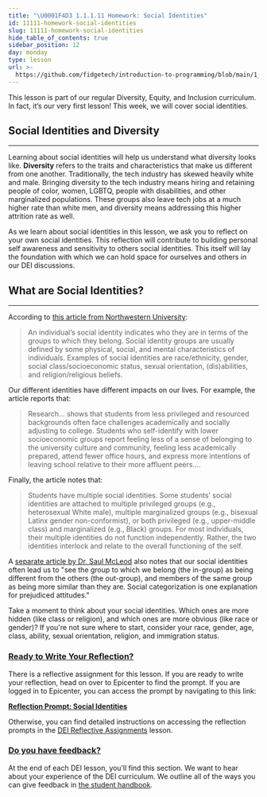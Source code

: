 ```yaml
---
title: "\U0001F4D3 1.1.1.11 Homework: Social Identities"
id: 11111-homework-social-identities
slug: 11111-homework-social-identities
hide_table_of_contents: true
sidebar_position: 12
day: monday
type: lesson
url: >-
  https://github.com/fidgetech/introduction-to-programming/blob/main/1_social_identities.md
---
```


This lesson is part of our regular Diversity, Equity, and Inclusion curriculum. In fact, it’s our very first lesson! This week, we will cover social identities. 

## Social Identities and Diversity

---

Learning about social identities will help us understand what diversity looks like. **Diversity** refers to the traits and characteristics that make us different from one another. Traditionally, the tech industry has skewed heavily white and male. Bringing diversity to the tech industry means hiring and retaining people of color, women, LGBTQ, people with disabilities, and other marginalized populations. These groups also leave tech jobs at a much higher rate than white men, and diversity means addressing this higher attrition rate as well.

As we learn about social identities in this lesson, we ask you to reflect on your own social identities. This reflection will contribute to building personal self awareness and sensitivity to others social identities. This itself will lay the foundation with which we can hold space for ourselves and others in our DEI discussions. 

## What are Social Identities?

---

According to [this article from Northwestern University](https://www.northwestern.edu/searle/initiatives/diversity-equity-inclusion/social-identities.html):

> An individual’s social identity indicates who they are in terms of the groups to which they belong. Social identity groups are usually defined by some physical, social, and mental characteristics of individuals. Examples of social identities are race/ethnicity, gender, social class/socioeconomic status, sexual orientation, (dis)abilities, and religion/religious beliefs.

Our different identities have different impacts on our lives. For example, the article reports that:

> Research... shows that students from less privileged and resourced backgrounds often face challenges academically and socially adjusting to college. Students who self-identify with lower socioeconomic groups report feeling less of a sense of belonging to the university culture and community, feeling less academically prepared, attend fewer office hours, and express more intentions of leaving school relative to their more affluent peers….

Finally, the article notes that:

> Students have multiple social identities. Some students’ social identities are attached to multiple privileged groups (e.g., heterosexual White male), multiple marginalized groups (e.g., bisexual Latinx gender non-conformist), or both privileged (e.g., upper-middle class) and marginalized (e.g., Black) groups. For most individuals, their multiple identities do not function independently. Rather, the two identities interlock and relate to the overall functioning of the self.

A [separate article by Dr. Saul McLeod](https://www.simplypsychology.org/social-identity-theory.html) also notes that our social identities often lead us to "see the group to which we belong (the in-group) as being different from the others (the out-group), and members of the same group as being more similar than they are. Social categorization is one explanation for prejudiced attitudes."

Take a moment to think about your social identities. Which ones are more hidden (like class or religion), and which ones are more obvious (like race or gender)? If you're not sure where to start, consider your race, gender, age, class, ability, sexual orientation, religion, and immigration status.

### [Ready to Write Your Reflection?](#ready-to-write-your-reflection)

There is a reflective assignment for this lesson. If you are ready to write your reflection, head on over to Epicenter to find the prompt. If you are logged in to Epicenter, you can access the prompt by navigating to this link:

**<span class="glyphicon glyphicon-link"></span> [Reflection Prompt: Social Identities](https://epicenter.epicodus.com/journals?title=Social+Identities)**

Otherwise, you can find detailed instructions on accessing the reflection prompts in the [DEI Reflective Assignments](/pre-work/getting-started-at-epicodus/dei-reflective-assignments#finding-the-reflection-prompts) lesson.

### [Do you have feedback?](#do-you-have-feedback)

At the end of each DEI lesson, you’ll find this section. We want to hear about your experience of the DEI curriculum. We outline all of the ways you can give feedback in [the student handbook](/pre-work/getting-started-at-epicodus/student-handbook#giving-feedback).

